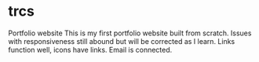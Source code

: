 # trcs
Portfolio website
This is my first portfolio website built from scratch.
Issues with responsiveness still abound but will be corrected as I learn.
Links function well, icons have links. Email is connected.

